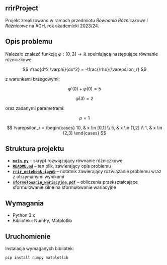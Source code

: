 ## rrirProject

Projekt zrealizowano w ramach przedmiotu *Równania Różniczkowe i Różnicowe* na AGH, rok akademicki 2023/24.

## Opis problemu

Należało znaleźć funkcję
$\varphi: [0,3] \to \mathbb{R}$
spełniającą następujące równanie różniczkowe:

$$
\frac{d^2 \varphi}{dx^2} = -\frac{\rho}{\varepsilon_r}
$$

z warunkami brzegowymi:

$$
\varphi'(0) + \varphi(0) = 5
$$

$$
\varphi(3) = 2
$$

oraz zadanymi parametrami:

$$
\rho = 1
$$

$$
\varepsilon_r =
\begin{cases}
10, & x \in [0,1] \\
5, & x \in (1,2] \\
1, & x \in (2,3]
\end{cases}
$$

## Struktura projektu

- [**`main.py`**](https://github.com/OlGierd03/rrirProject/blob/main/main.py) – skrypt rozwiązujący równanie różniczkowe
- [**`README.md`**](https://github.com/OlGierd03/rrirProject/blob/main/README.md) – ten plik, zawierający opis problemu
- [**`rrir_notebook.ipynb`**](https://github.com/OlGierd03/rrirProject/blob/main/rrir_notebook.ipynb) – notatnik zawierający rozwiązanie problemu wraz z otrzymanymi wynikami
- [**`sformułowanie_wariacyjne.pdf`**](https://github.com/OlGierd03/rrirProject/blob/main/sformu%C5%82owanie_wariacyjne.pdf) – obliczenia przekształcające sformułowanie silne na sformułowanie wariacyjne 

## Wymagania

- Python 3.x
- Biblioteki: NumPy, Matplotlib

## Uruchomienie

Instalacja wymaganych bibliotek:
```bash
pip install numpy matplotlib
